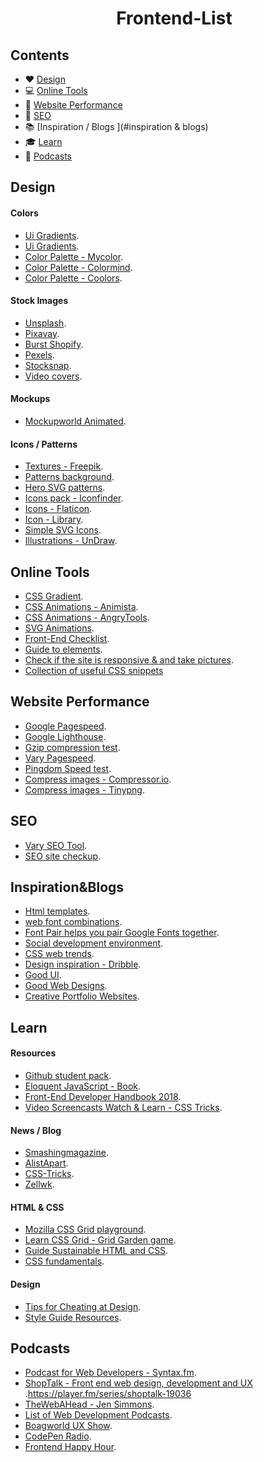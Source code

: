 <h1 align="center">
    Frontend-List
</h1>


## Contents

- :hearts: [Design](#design)
- :computer: [Online Tools](#online-tools)
- :floppy_disk: [Website Performance](#website-performance)
- :wrench: [SEO](#seo)
- :books: [Inspiration / Blogs ](#inspiration & blogs)
- :mortar_board: [Learn](#learn)
- :microphone: [Podcasts](#podcasts) 


## Design
#### Colors
- [Ui Gradients](https://uigradients.com/#Aqualicious).
- [Ui Gradients](https://uigradients.com/#Aqualicious).
- [Color Palette - Mycolor](https://mycolor.space/?hex=%23845EC2&sub=1).
- [Color Palette - Colormind](http://colormind.io/).
- [Color Palette - Coolors](https://coolors.co/390099-9e0059-ff0054-ff5400-ffbd00).

#### Stock Images
- [Unsplash](https://unsplash.com/).
- [Pixavay](https://pixabay.com/).
- [Burst Shopify](https://burst.shopify.com//).
- [Pexels](https://www.pexels.com/).
- [Stocksnap](https://stocksnap.io/).
- [Video covers](https://coverr.co/).

#### Mockups 
- [Mockupworld Animated](https://www.mockupworld.co/free/tag/animated/).

#### Icons / Patterns
- [Textures - Freepik](https://www.freepik.com/free-vectors/textures).
- [Patterns background](https://www.toptal.com/designers/subtlepatterns/).
- [Hero SVG patterns](http://www.heropatterns.com/).
- [Icons pack - Iconfinder](https://www.iconfinder.com/icon-sets/featured/free).
- [Icons - Flaticon](https://www.flaticon.com/).
- [Icon - Library](https://fontawesome.com/).
- [Simple SVG Icons](https://simplesvg.com/).
- [Illustrations - UnDraw](https://undraw.co/illustrations).

## Online Tools
- [CSS Gradient](https://cssgradient.io/).
- [CSS Animations - Animista](http://animista.net/).
- [CSS Animations - AngryTools](http://angrytools.com/css/animation/).
- [SVG Animations](https://www.svgator.com/).
- [Front-End Checklist](https://github.com/thedaviddias/Front-End-Checklist).
- [Guide to <head> elements](https://gethead.info/).
- [Check if the site is responsive & and take pictures](http://ami.responsivedesign.is/#).
- [Collection of useful CSS snippets ](https://atomiks.github.io/30-seconds-of-css/#dynamic-shadow)


## Website Performance 
- [Google Pagespeed](https://developers.google.com/speed/pagespeed/insights/).
- [Google Lighthouse](https://developers.google.com/web/tools/lighthouse/).
- [Gzip compression test](https://varvy.com/tools/gzip/).
- [Vary Pagespeed](https://varvy.com/pagespeed/).
- [Pingdom Speed test](https://tools.pingdom.com/).
- [Compress images - Compressor.io](https://compressor.io/).
- [Compress images - Tinypng](https://tinypng.com/).

## SEO 
 - [Vary SEO Tool](https://varvy.com/).
 - [SEO site checkup](https://seositecheckup.com). 

## Inspiration&Blogs 
- [Html templates](https://www.makeuseof.com/tag/css-template-sites-dont-start-scratch/).
- [web font combinations](http://typespiration.com/).
- [Font Pair helps you pair Google Fonts together](https://fontpair.co/).
- [Social development environment](https://codepen.io/).
- [CSS web trends](https://tympanus.net/codrops/).
- [Design inspiration - Dribble](https://dribbble.com/).
- [Good UI](https://goodui.org/).
- [Good Web Designs](http://www.goodweb.design/).
- [Creative Portfolio Websites](https://github.com/iRaul/awesome-portfolios).


## Learn 

#### Resources
- [Github student pack](https://education.github.com/pack/offers).
- [Eloquent JavaScript - Book](http://eloquentjavascript.net/).
- [Front-End Developer Handbook 2018](https://legacy.gitbook.com/book/frontendmasters/front-end-developer-handbook-2018/details
).
- [Video Screencasts Watch & Learn - CSS Tricks](https://css-tricks.com/video-screencasts/).

#### News / Blog
- [Smashingmagazine](https://www.smashingmagazine.com/the-smashing-newsletter/).
- [AlistApart](http://alistapart.com/).
- [CSS-Tricks](https://css-tricks.com/).
- [Zellwk](https://zellwk.com/blog/).

#### HTML & CSS
- [Mozilla CSS Grid playground](https://mozilladevelopers.github.io/playground/css-grid/).
- [Learn CSS Grid - Grid Garden game](https://cssgridgarden.com/).
- [Guide Sustainable HTML and CSS](http://codeguide.co/).
- [CSS fundamentals](http://learnlayout.com/).

#### Design
- [Tips for Cheating at Design](https://medium.com/refactoring-ui/7-practical-tips-for-cheating-at-design-40c736799886).
- [Style Guide Resources](http://styleguides.io/).

## Podcasts  
- [Podcast for Web Developers - Syntax.fm](https://syntax.fm/).
- [ShopTalk - Front end web design, development and UX ](https://player.fm/series/shoptalk-19036).https://player.fm/series/shoptalk-19036
- [TheWebAHead - Jen Simmons](http://thewebahead.net/).
- [List of Web Development Podcasts](https://player.fm/featured/web-development).
- [Boagworld UX Show](https://boagworld.com/show/).
- [CodePen Radio](https://blog.codepen.io/radio/).
- [Frontend Happy Hour](http://frontendhappyhour.com/).


